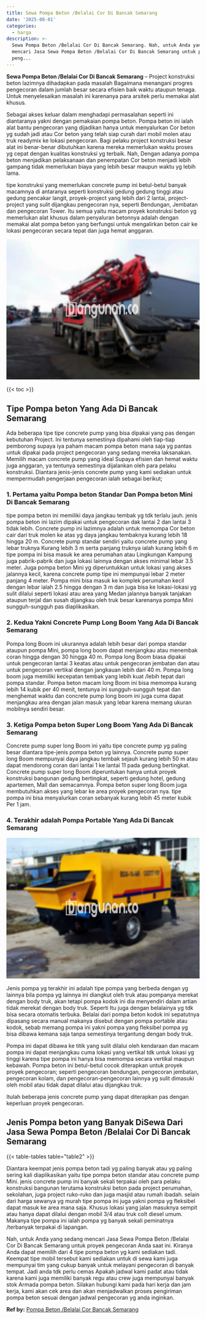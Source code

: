 ```yaml
---
title: Sewa Pompa Beton /Belalai Cor Di Bancak Semarang
date: '2025-08-01'
categories:
  - harga
description: >-
  Sewa Pompa Beton /Belalai Cor Di Bancak Semarang. Nah, untuk Anda yang sedang
  mencari Jasa Sewa Pompa Beton /Belalai Cor Di Bancak Semarang untuk proyek
  peng...
---
```


**Sewa Pompa Beton /Belalai Cor Di Bancak Semarang** – Project konstruksi beton lazimnya dihadapkan pada masalah Bagaimana menangani progres pengecoran dalam jumlah besar secara efisien baik waktu ataupun tenaga. Untuk menyelesaikan masalah ini karenanya para arsitek perlu memakai alat khusus.

Sebagai akses keluar dalam menghadapi permasalahan seperti ini diantaranya yakni dengan pemakaian pompa beton. Pompa beton ini ialah alat bantu pengecoran yang dijadikan hanya untuk menyalurkan Cor beton yg sudah jadi atau Cor beton yang telah siap curah dari mobil molen atau truk readymix ke lokasi pengecoran. Bagi pelaku project konstruksi besar alat ini benar-benar dibutuhkan karena mereka memerlukan waktu proses yg cepat dengan kualitas konstruksi yg terbaik. Nah, Dengan adanya pompa beton menjadikan pelaksanaan dan penempatan Cor beton menjadi lebih gampang tidak memerlukan biaya yang lebih besar maupun waktu yg lebih lama.

tipe konstruksi yang memerlukan concrete pump ini betul-betul banyak macamnya di antaranya seperti konstruksi gedung gedung tinggi atau gedung pencakar langit, proyek-project yang lebih dari 2 lantai, project-project yang sulit dijangkau pengecoran nya, seperti Bendungan, Jembatan dan pengecoran Tower. Itu semua yaitu macam proyek konstruksi beton yg memerlukan alat khusus dalam penyaluran betonnya adalah dengan memakai alat pompa beton yang berfungsi untuk mengalirkan beton cair ke lokasi pengecoran secara tepat dan juga hemat anggaran.

![Sewa Pompa Beton /Belalai Cor Di Bancak Semarang](/images/sewa-concrete-pump-34.png)

{{< toc >}}

## Tipe Pompa beton Yang Ada Di Bancak Semarang

Ada beberapa tipe tipe concrete pump yang bisa dipakai yang pas dengan kebutuhan Project. Ini tentunya semestinya dipahami oleh tiap-tiap pemborong supaya iya paham macam pompa beton mana saja yg pantas untuk dipakai pada project pengecoran yang sedang mereka laksanakan. Memilih macam concrete pump yang ideal Supaya efisien dan hemat waktu juga anggaran, ya tentunya semestinya dijalankan oleh para pelaku konstruksi. Diantara jenis-jenis concrete pump yang kami sediakan untuk mempermudah pengerjaan pengecoran ialah sebagai berikut;

### 1\. Pertama yaitu Pompa beton Standar Dan Pompa beton Mini Di Bancak Semarang

tipe pompa beton ini memiliki daya jangkau tembak yg tdk terlalu jauh. jenis pompa beton ini lazim dipakai untuk pengecoran dak lantai 2 dan lantai 3 tidak lebih. Concrete pump ini lazimnya adalah untuk memompa Cor beton cair dari truk molen ke atas yg daya jangkau tembaknya kurang lebih 18 hingga 20 m. Concrete pump standar sendiri yaitu concrete pump yang lebar truknya Kurang lebih 3 m serta panjang truknya ialah kurang lebih 6 m tipe pompa ini bisa masuk ke area perumahan atau Lingkungan Kampung juga pabrik-pabrik dan juga lokasi lainnya dengan akses minimal lebar 3.5 meter. Juga pompa beton Mini yg diperuntukkan untuk lokasi yang akses jalannya kecil, karena concrete pump tipe ini mempunyai lebar 2 meter panjang 4 meter. Pompa mini bisa masuk ke komplek perumahan kecil dengan lebar ialah 2.5 hingga dengan 3 m dan juga bisa ke lokasi-lokasi yg sulit dilalui seperti lokasi atau area yang Medan jalannya banyak tanjakan ataupun terjal dan susah dijangkau oleh truk besar karenanya pompa Mini sungguh-sungguh pas diaplikasikan.

### 2\. Kedua Yakni Concrete Pump Long Boom Yang Ada Di Bancak Semarang

Pompa long Boom ini ukurannya adalah lebih besar dari pompa standar ataupun pompa Mini, pompa long boom dapat menjangkau atau menembak coran hingga dengan 30 hingga 40 m. Pompa long Boom biasa dipakai untuk pengecoran lantai 3 keatas atau untuk pengecoran jembatan dan atau untuk pengecoran vertikal dengan jangkauan lebih dari 40 m. Pompa long boom juga memiliki kecepatan tembak yang lebih kuat /lebih tepat dari pompa standar. Pompa beton macam long Boom ini bisa memompa kurang lebih 14 kubik per 40 menit, tentunya ini sungguh-sungguh tepat dan menghemat waktu dan concrete pump long boom ini juga cuma dapat menjangkau area dengan jalan masuk yang lebar karena memang ukuran mobilnya sendiri besar.

### 3\. Ketiga Pompa beton Super Long Boom Yang Ada Di Bancak Semarang

Concrete pump super long Boom ini yaitu tipe concrete pump yg paling besar diantara tipe-jenis pompa beton yg lainnya. Concrete pump super long Boom mempunyai daya jangkau tembak sejauh kurang lebih 50 m atau dapat mendorong coran dari lantai 1 ke lantai 11 pada gedung bertingkat. Concrete pump super long Boom diperuntukan hanya untuk proyek konstruksi bangunan gedung bertingkat, seperti gedung hotel, gedung apartemen, Mall dan semacamnya. Pompa beton super long Boom juga membutuhkan akses yang lebar ke area proyek pengecoran nya. tipe pompa ini bisa menyalurkan coran sebanyak kurang lebih 45 meter kubik Per 1 jam.

### 4\. Terakhir adalah Pompa Portable Yang Ada Di Bancak Semarang

![Sewa Pompa Beton /Belalai Cor Di Bancak Semarang](/images/sewa-concrete-pump-13.png)

Jenis pompa yg terakhir ini adalah tipe pompa yang berbeda dengan yg lainnya bila pompa yg lainnya ini diangkut oleh truk atau pompanya merekat dengan body truk, akan tetapi pompa kodok ini dia menyendiri dalam artian tidak merekat dengan body truk. Seperti Itu juga dengan belalainya yg tdk bisa secara otomatis terbuka. Belalai dari pompa beton kodok ini sepatutnya dipasang secara manual makanya disebut dengan pompa portable atau kodok, sebab memang pompa ini yakni pompa yang fleksibel pompa yg bisa dibawa kemana saja tanpa semestinya tergantung dengan body truk.

Pompa ini dapat dibawa ke titik yang sulit dilalui oleh kendaraan dan macam pompa ini dapat menjangkau cuma lokasi yang vertikal tdk untuk lokasi yg tinggi karena tipe pompa ini hanya bisa memompa secara vertikal maupun kebawah. Pompa beton ini betul-betul cocok diterapkan untuk proyek proyek pengecoran; seperti pengecoran bendungan, pengecoran jembatan, pengecoran kolam, dan pengecoran-pengecoran lainnya yg sulit dimasuki oleh mobil atau tidak dapat dilalui atau dijangkau truk.

Itulah beberapa jenis concrete pump yang dapat diterapkan pas dengan keperluan proyek pengecoran.

## Jenis Pompa beton yang Banyak DiSewa Dari Jasa Sewa Pompa Beton /Belalai Cor Di Bancak Semarang

{{< table-tables table="table2" >}}

Diantara keempat jenis pompa beton tadi yg paling banyak atau yg paling sering kali diaplikasikan yaitu tipe pompa beton standar atau concrete pump Mini. jenis concrete pump ini banyak sekali terpakai oleh para pelaku konstruksi bangunan terutama konstruksi beton pada project perumahan, sekolahan, juga project ruko-ruko dan juga masjid atau rumah ibadah. selain dari harga sewanya yg murah tipe pompa ini juga yakni pompa yg fleksibel dapat masuk ke area mana saja. Khusus lokasi yang jalan masuknya sempit atau hanya dapat dilalui dengan mobil 3/4 atau truk colt diesel umum. Makanya tipe pompa ini ialah pompa yg banyak sekali peminatnya /terbanyak terpakai di lapangan.

Nah, untuk Anda yang sedang mencari Jasa Sewa Pompa Beton /Belalai Cor Di Bancak Semarang untuk proyek pengecoran Anda saat ini. Kiranya Anda dapat memilih dari 4 tipe pompa beton yg kami sediakan tadi. Keempat tipe mobil tersebut kami sediakan untuk di sewa kami juga mempunyai tim yang cukup banyak untuk melayani pengecoran di banyak tempat. Jadi anda tdk perlu cemas Apakah jadwal kami padat atau tidak karena kami juga memiliki banyak regu atau crew juga mempunyai banyak stok Armada pompa beton. Silakan hubungi kami pada hari kerja dan jam kerja, kami akan cek area dan akan menjadwalkan proses pengiriman pompa beton sesuai dengan jadwal pengecoran yg anda inginkan.

**Ref by:** [Pompa Beton /Belalai Cor Bancak Semarang](https://id.wikipedia.org/wiki/Pompa)
